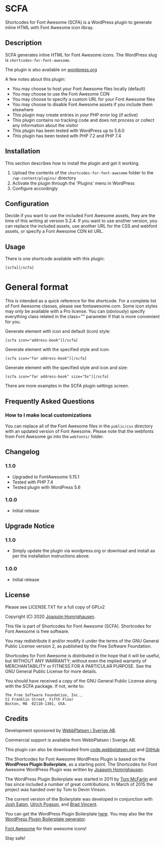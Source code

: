 # SCFA

Shortcodes for Font Awesome (SCFA) is a WordPress plugin to generate inline HTML with Font Awesome icon libray.

## Description

SCFA generates inline HTML for Font Awesome icons. The WordPress slug is `shortcodes-for-font-awesome`.

The plugin is also available on [wordpress.org](https://wordpress.org/plugins/shortcodes-for-font-awesome/)

A few notes about this plugin:

* You may choose to host your Font Awesome files locally (default)
* You may choose to use the Font Awesome CDN
* You may choose to specify a custom URL for your Font Awesome files
* You may choose to disable Font Awesome assets if you include them elsewhere
* This plugin may create entries in your PHP error log (if active)
* This plugin contains no tracking code and does not process or collect any information about the visitor
* This plugin has been tested with WordPress up to 5.6.0
* This plugin has been tested with PHP 7.2 and PHP 7.4

## Installation

This section describes how to install the plugin and get it working.

1. Upload the contents of the `shortcodes-for-font-awesome` folder to the `/wp-content/plugins/` directory
2. Activate the plugin through the 'Plugins' menu in WordPress
3. Configure accordingly

## Configuration

Decide if you want to use the included Font Awesome assets, they are the time of this writing at version 5.2.4. If you want to use another version, you can replace the included assets, use another URL for the CSS and webfont assets, or specify a Font Awesome CDN kit URL.

## Usage

There is one shortcode available with this plugin:

`[scfa][/scfa]`

# General format #

This is intended as a quick reference for the shortcode. For a complete list of Font Awesome classes, please see fontawesome.com. Some icon styles may only be available with a Pro license. You can (obviously) specify everything class related in the class="" parameter if that is more convenient for you.

Generate <span> element with icon and default (icon) style:

`[scfa icon="address-book"][/scfa]`

Generate <span> element with the specified style and icon:

`[scfa icon="far address-book"][/scfa]`

Generate <span> element with the specified style and icon and size:

`[scfa icon="far address-book" size="5x"][/scfa]`

There are more examples in the SCFA plugin settings screen.

## Frequently Asked Questions

### How to I make local customizations

You can replace all of the Font Awesome files in the `public/css` directory with an updated version of Font Awesome. Please note that the webfonts from Font Awesome go into the `webfonts/` folder.

## Changelog

### 1.1.0
* Upgraded to FontAwesome 5.15.1
* Tested with PHP 7.4
* Tested plugin with WordPress 5.6

### 1.0.0
* Initial release

## Upgrade Notice

### 1.1.0
* Simply update the plugin via wordpress.org or download and install as per the installation instructions above.

### 1.0.0
* Initial release

## License

Please see LICENSE.TXT for a full copy of GPLv2

Copyright (C) 2020 [Joaquim Homrighausen](https://github.com/joho1968).

This file is part of Shortcodes for Font Awesome (SCFA). Shortcodes for Font Awesome is free software.

You may redistribute it and/or modify it under the terms of the GNU General Public License version 2, as published by the Free Software Foundation.

Shortcodes for Font Awesome is distributed in the hope that it will be useful, but WITHOUT ANY WARRANTY; without even the implied warranty of MERCHANTABILITY or FITNESS FOR A PARTICULAR PURPOSE. See the GNU General Public License for more details.

You should have received a copy of the GNU General Public License along with the SCFA package. If not, write to:

```
The Free Software Foundation, Inc.,
51 Franklin Street, Fifth Floor
Boston, MA  02110-1301, USA.
```

## Credits

Development sponsored by [WebbPlatsen i Sverige AB](https://www.webbplatsen.se).

Commercial support is available from WebbPlatsen i Sverige AB.

This plugin can also be downloaded from [code.webbplatsen.net](https://code.webbplatsen.net/wordpress/wordpress-shortcodes-for-font-awesome/) and [GitHub](https://github.com/joho1968/SCFA)

The Shortcodes for Font Awesome WordPress Plugin is based on the **WordPress Plugin Boilerplate**, as a starting point. The Shortcodes for Font Awesome WordPress Plugin was written by [Joaquim Homrighausen](https://github.com/joho1968).

The WordPress Plugin Boilerplate was started in 2011 by [Tom McFarlin](http://twitter.com/tommcfarlin/) and has since included a number of great contributions. In March of 2015 the project was handed over by Tom to Devin Vinson.

The current version of the Boilerplate was developed in conjunction with [Josh Eaton](https://twitter.com/jjeaton), [Ulrich Pogson](https://twitter.com/grapplerulrich), and [Brad Vincent](https://twitter.com/themergency).

You can get the WordPress Plugin Boilerplate [here](http://wppb.io/). You may also like the [WordPress Plugin Boilerplate generator](https://wppb.me/).

[Font Awesome](https://fontawesome.com) for their awesome icons!

Stay safe!
